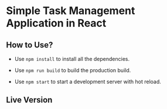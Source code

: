# Simple Task Management Application in React

## How to Use?

* Use `npm install` to install all the dependencies.

* Use `npm run build` to build the production build.

* Use `npm start` to start a development server with hot reload.

## Live Version

